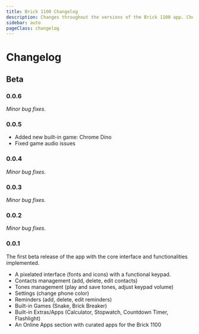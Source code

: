 ```yaml
---
title: Brick 1100 Changelog
description: Changes throughout the versions of the Brick 1100 app. Check the log at this page.
sidebar: auto
pageClass: changelog
---
```


# Changelog

<a-social hideCommentCount />

## Beta

### 0.0.6

_Minor bug fixes._

### 0.0.5

- Added new built-in game: Chrome Dino
- Fixed game audio issues

### 0.0.4

_Minor bug fixes._

### 0.0.3

_Minor bug fixes._

### 0.0.2

_Minor bug fixes._

### 0.0.1

The first beta release of the app with the core interface and functionalities implemented.

- A pixelated interface (fonts and icons) with a functional keypad.
- Contacts management (add, delete, edit contacts)
- Tones management (play and save tones, adjust keypad volume)
- Settings (change phone color)
- Reminders (add, delete, edit reminders)
- Built-in Games (Snake, Brick Breaker)
- Built-in Extras/Apps (Calculator, Stopwatch, Countdown Timer, Flashlight)
- An Online Apps section with curated apps for the Brick 1100

<google-ads />
